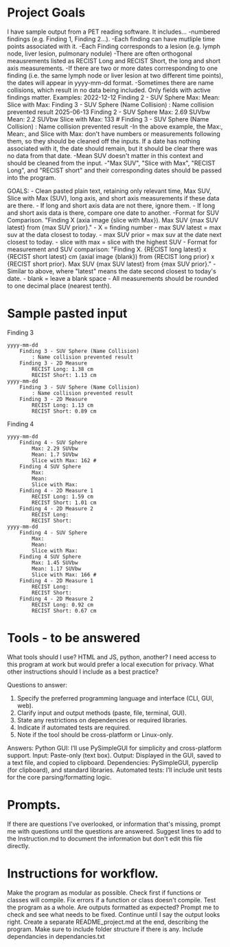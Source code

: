 # Project Goals
I have sample output from a PET reading software. It includes...
    -numbered findings (e.g. Finding 1, Finding 2...). 
        -Each finding can have mutliple time points associated with it. 
        -Each Finding corresponds to a lesion (e.g. lymph node, liver lesion, pulmonary nodule)
        -There are often orthogonal meausrements listed as RECIST Long and RECIST Short, the long and short axis measurements.
        -If there are two or more dates corrresponding to one finding (i.e. the same lymph node or liver lesion at two different time points), the dates will appear in yyyy-mm-dd format.
        -Sometimes there are name collisions, which result in no data being included. Only fields with active findings matter. Examples:
            2022-12-12
                Finding 2 - SUV Sphere
                    Max: 
                    Mean: 
                    Slice with Max: 
                Finding 3 - SUV Sphere (Name Collision)
                    : Name collision prevented result
            2025-06-13
                Finding 2 - SUV Sphere
                    Max: 2.69 SUVbw
                    Mean: 2.2 SUVbw
                    Slice with Max: 133 #
                Finding 3 - SUV Sphere (Name Collision)
                    : Name collision prevented result
            -In the above example, the Max:, Mean:, and Slice with Max: don't have numbers or measurements following them, so they should be cleaned off the inputs. If a date has nothing associated with it, the date should remain, but it should be clear there was no data from that date.
        -Mean SUV doesn't matter in this context and should be cleaned from the input.
        -"Max SUV", "Slice with Max", "RECIST Long", and "RECIST short" and their corresponding dates should be passed into the program.
    
GOALS:
    - Clean pasted plain text, retaining only relevant time, Max SUV, Slice with Max (SUV), long axis, and short axis measurements if these data are there.
    - If long and short axis data are  not there, ignore them.
    - If long and short axis data is there, compare one date to another.
    -Format for SUV Comparison. "Finding X (axia image {slice with Max}). Max SUV {max SUV latest} from {max SUV prior}." 
        - X = finding number 
        - max SUV latest = max suv at the data closest to today.
        - max SUV prior = max suv at the date next closest to today. 
        - slice with max = slice with the highest SUV
    - Format for measurement and SUV comparison: "Finding X. {RECIST long latest} x {RECIST short latest} cm (axial image {blank}) from {RECIST long prior} x {RECIST short prior}. Max SUV {max SUV latest} from {max SUV prior}."
        - Similar to above, where "latest" means the date second closest to today's date.
        - blank = leave a blank space
    - All measurements should be rounded to one decimal place (nearest tenth).

# Sample pasted input
Finding 3

    yyyy-mm-dd
        Finding 3 - SUV Sphere (Name Collision)
            : Name collision prevented result
        Finding 3 - 2D Measure
            RECIST Long: 1.38 cm
            RECIST Short: 1.13 cm
    yyyy-mm-dd
        Finding 3 - SUV Sphere (Name Collision)
            : Name collision prevented result
        Finding 3 - 2D Measure
            RECIST Long: 1.13 cm
            RECIST Short: 0.89 cm



Finding 4

    yyyy-mm-dd
        Finding 4 - SUV Sphere
            Max: 2.29 SUVbw
            Mean: 1.7 SUVbw
            Slice with Max: 162 #
        Finding 4 SUV Sphere
            Max: 
            Mean: 
            Slice with Max: 
        Finding 4 - 2D Measure 1
            RECIST Long: 1.59 cm
            RECIST Short: 1.01 cm
        Finding 4 - 2D Measure 2
            RECIST Long: 
            RECIST Short: 
    yyyy-mm-dd
        Finding 4 - SUV Sphere
            Max: 
            Mean: 
            Slice with Max: 
        Finding 4 SUV Sphere
            Max: 1.45 SUVbw
            Mean: 1.17 SUVbw
            Slice with Max: 166 #
        Finding 4 - 2D Measure 1
            RECIST Long: 
            RECIST Short: 
        Finding 4 - 2D Measure 2
            RECIST Long: 0.92 cm
            RECIST Short: 0.67 cm


# Tools - to be answered
What tools should I use? HTML and JS, python, another? 
I need access to this program at work but would prefer a local execution for privacy.
What other instructions should I include as a best practice?

Questions to answer:
1. Specify the preferred programming language and interface (CLI, GUI, web).
2. Clarify input and output methods (paste, file, terminal, GUI).
3. State any restrictions on dependencies or required libraries.
4. Indicate if automated tests are required.
5. Note if the tool should be cross-platform or Linux-only.

Answers:
Python GUI: I’ll use PySimpleGUI for simplicity and cross-platform support.
Input: Paste-only (text box).
Output: Displayed in the GUI, saved to a text file, and copied to clipboard.
Dependencies: PySimpleGUI, pyperclip (for clipboard), and standard libraries.
Automated tests: I’ll include unit tests for the core parsing/formatting logic.

# Prompts.
If there are questions I've overlooked, or information that's missing, prompt me with questions until the questions are answered.
Suggest lines to add to the Instruction.md to document the information but don't edit this file directly.

# Instructions for workflow.
Make the program as modular as possible.
Check first if functions or classes will compile.
Fix errors if a function or class doesn't compile.
Test the program as a whole.
Are outputs formatted as expected? Prompt me to check and see what needs to be fixed.
Continue until I say the output looks right.
Create a separate README_project.md at the end, describing the program. Make sure to include folder structure if there is any.
Include dependancies in dependancies.txt
